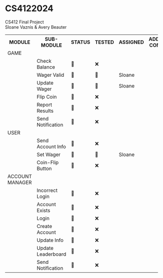 # CS4122024
CS412 Final Project 
<br>
Sloane Vaznis & Avery Beauter
<br>
<table>
  <tr>
    <th>MODULE</th>
    <th>SUB-MODULE</th>
    <th>STATUS</th>
    <th>TESTED</th>
    <th>ASSIGNED</th>
    <th>ADDITIONAL COMMENTS</th>
  </tr>
  <tr>
    <td>GAME</td>
    <td></td>
    <td></td>
    <td></td>
    <td></td>
    <td></td>
  </tr>
  <tr>
    <td></td>
    <td>Check Balance</td>
    <td>🚫</td>
    <td>❌</td>
    <td></td>
    <td></td>
  </tr>
  <tr>
    <td></td>
    <td>Wager Valid</td>
    <td>🚫</td>
    <td>🚧</td>
    <td>Sloane</td>
    <td></td>
  </tr>
  <tr>
    <td></td>
    <td>Update Wager</td>
    <td>🚫</td>
    <td>🚧</td>
    <td>Sloane</td>
    <td></td>
  </tr>
  <tr>
    <td></td>
    <td>Flip Coin</td>
    <td>🚫</td>
    <td>❌</td>
    <td></td>
    <td></td>
  </tr>
  <tr>
    <td></td>
    <td>Report Results</td>
    <td>🚫</td>
    <td>❌</td>
    <td></td>
    <td></td>
  </tr>
  <tr>
    <td></td>
    <td>Send Notification</td>
    <td>🚫</td>
    <td>❌</td>
    <td></td>
    <td></td>
  </tr>
  <tr>
    <tr>
      <td>USER</td>
      <td></td>
      <td></td>
      <td></td>
      <td></td>
      <td></td>
    </tr>
  <tr>
    <td></td>
    <td>Send Account Info</td>
    <td>🚧</td>
    <td>❌</td>
    <td></td>
    <td></td>
  </tr>
  <tr>
    <td></td>
    <td>Set Wager</td>
    <td>🚫</td>
    <td>🚧</td>
    <td>Sloane</td>
    <td></td>
  </tr>
  <tr>
    <td></td>
    <td>Coin-Flip Button</td>
    <td>🚧</td>
    <td>❌</td>
    <td></td>
    <td></td>
  </tr>
  <tr>
    <td>ACCOUNT MANAGER</td>
    <td></td>
    <td></td>
    <td></td>
    <td></td>
    <td></td>
  </tr>
  <tr>
    <td></td>
    <td>Incorrect Login</td>
    <td>🚧</td>
    <td>❌</td>
    <td></td>
    <td></td>
  </tr>
  <tr>
    <td></td>
    <td>Account Exists</td>
    <td>🚧</td>
    <td>❌</td>
    <td></td>
    <td></td>
  </tr>
  <tr>
    <td></td>
    <td>Login</td>
    <td>🚧</td>
    <td>❌</td>
    <td></td>
    <td></td>
  </tr>
  <tr>
    <td></td>
    <td>Create Account</td>
    <td>🚧</td>
    <td>❌</td>
    <td></td>
    <td></td>
  </tr>
  <tr>
    <td></td>
    <td>Update Info</td>
    <td>🚧</td>
    <td>❌</td>
    <td></td>
    <td></td>
  </tr>
  <tr>
    <td></td>
    <td>Update Leaderboard</td>
    <td>🚧</td>
    <td>❌</td>
    <td></td>
    <td></td>
  </tr>
  <tr>
    <td></td>
    <td>Send Notification</td>
    <td>🚧</td>
    <td>❌</td>
    <td></td>
    <td></td>
  </tr>
</table>
